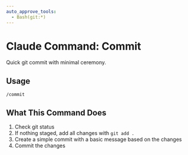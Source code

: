 ```yaml
---
auto_approve_tools:
  - Bash(git:*)
---
```


# Claude Command: Commit

Quick git commit with minimal ceremony.

## Usage

```
/commit
```

## What This Command Does

1. Check git status
2. If nothing staged, add all changes with `git add .`
3. Create a simple commit with a basic message based on the changes
4. Commit the changes
